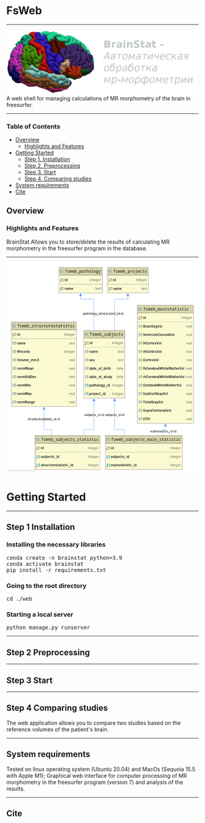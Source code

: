 # FsWeb

*******************************************************************************
![brain-stats](web/fsweb/static/img/freeviewcrop.png)
A web shell for managing calculations of MR morphometry of the brain in freesurfer.

*******************************************************************************
### Table of Contents
- [Overview](#overview)
  - [Highlights and Features](#highlights-and-features)
- [Getting Started](#getting-started)
  - [Step 1. Installation](#step-1-installation)
  - [Step 2. Preprocessing](#step-2-preprocessing)
  - [Step 3. Start](#step-3-start)
  - [Step 4. Comparing studies](#step-4-comparing-studies)
- [System requirements](#system-requirements)
- [Cite](#cite)

## Overview

### Highlights and Features
BrainStat Allows you to store/delete the results of calculating MR morphometry 
in the freesurfer program in the database.
*******************************************************************************

![database](fsweb.png)



# Getting Started
*******************************************************************************
## Step 1 Installation

### Installing the necessary libraries
<pre>conda create -n brainstat python=3.9
conda activate brainstat
pip install -r requirements.txt</pre>

### Going to the root directory
<pre>cd ./web</pre>

### Starting a local server
<pre>python manage.py runserver</pre>

*******************************************************************************
## Step 2 Preprocessing

*******************************************************************************
## Step 3 Start

*******************************************************************************
## Step 4 Comparing studies
The web application allows you to compare two studies based on the reference 
volumes of the patient's brain.

*******************************************************************************
## System requirements 
Tested on linux operating system (Ubuntu 20.04) and MacOs (Sequoia 15.5 with Apple M1);
Graphical web interface for computer processing of MR morphometry in the freesurfer 
program (version 7) and analysis of the results.

*******************************************************************************
## Cite

